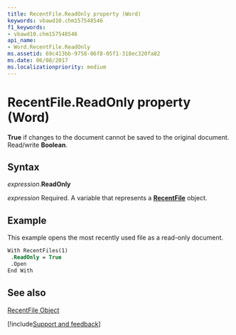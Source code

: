 ```yaml
---
title: RecentFile.ReadOnly property (Word)
keywords: vbawd10.chm157548546
f1_keywords:
- vbawd10.chm157548546
api_name:
- Word.RecentFile.ReadOnly
ms.assetid: 69c413bb-9758-06f8-05f1-318ec320fa82
ms.date: 06/08/2017
ms.localizationpriority: medium
---
```



# RecentFile.ReadOnly property (Word)

 **True** if changes to the document cannot be saved to the original document. Read/write **Boolean**.


## Syntax

_expression_.**ReadOnly**

_expression_ Required. A variable that represents a **[RecentFile](Word.RecentFile.md)** object.


## Example

This example opens the most recently used file as a read-only document.


```vb
With RecentFiles(1) 
 .ReadOnly = True 
 .Open 
End With
```


## See also


[RecentFile Object](Word.RecentFile.md)

[!include[Support and feedback](~/includes/feedback-boilerplate.md)]